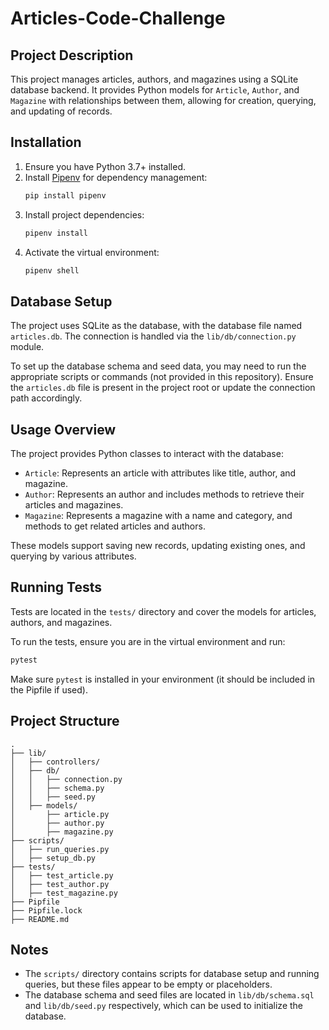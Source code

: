 # Articles-Code-Challenge

## Project Description
This project manages articles, authors, and magazines using a SQLite database backend. It provides Python models for `Article`, `Author`, and `Magazine` with relationships between them, allowing for creation, querying, and updating of records.

## Installation

1. Ensure you have Python 3.7+ installed.
2. Install [Pipenv](https://pipenv.pypa.io/en/latest/) for dependency management:
   ```bash
   pip install pipenv
   ```
3. Install project dependencies:
   ```bash
   pipenv install
   ```
4. Activate the virtual environment:
   ```bash
   pipenv shell
   ```

## Database Setup

The project uses SQLite as the database, with the database file named `articles.db`. The connection is handled via the `lib/db/connection.py` module.

To set up the database schema and seed data, you may need to run the appropriate scripts or commands (not provided in this repository). Ensure the `articles.db` file is present in the project root or update the connection path accordingly.

## Usage Overview

The project provides Python classes to interact with the database:

- `Article`: Represents an article with attributes like title, author, and magazine.
- `Author`: Represents an author and includes methods to retrieve their articles and magazines.
- `Magazine`: Represents a magazine with a name and category, and methods to get related articles and authors.

These models support saving new records, updating existing ones, and querying by various attributes.

## Running Tests

Tests are located in the `tests/` directory and cover the models for articles, authors, and magazines.

To run the tests, ensure you are in the virtual environment and run:

```bash
pytest
```

Make sure `pytest` is installed in your environment (it should be included in the Pipfile if used).

## Project Structure

```
.
├── lib/
│   ├── controllers/
│   ├── db/
│   │   ├── connection.py
│   │   ├── schema.py
│   │   ├── seed.py
│   ├── models/
│       ├── article.py
│       ├── author.py
│       ├── magazine.py
├── scripts/
│   ├── run_queries.py
│   ├── setup_db.py
├── tests/
│   ├── test_article.py
│   ├── test_author.py
│   ├── test_magazine.py
├── Pipfile
├── Pipfile.lock
├── README.md
```

## Notes

- The `scripts/` directory contains scripts for database setup and running queries, but these files appear to be empty or placeholders.
- The database schema and seed files are located in `lib/db/schema.sql` and `lib/db/seed.py` respectively, which can be used to initialize the database.

